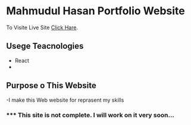 # Mahmudul Hasan Portfolio Website

To Visite Live Site  [Click Hare](https://dev-mahmudul.netlify.app/).

## Usege Teacnologies

- React
- 

## Purpose o This Website
-I make this Web website for reprasent my skills


### *** This site is not complete. I will work on it very soon...
